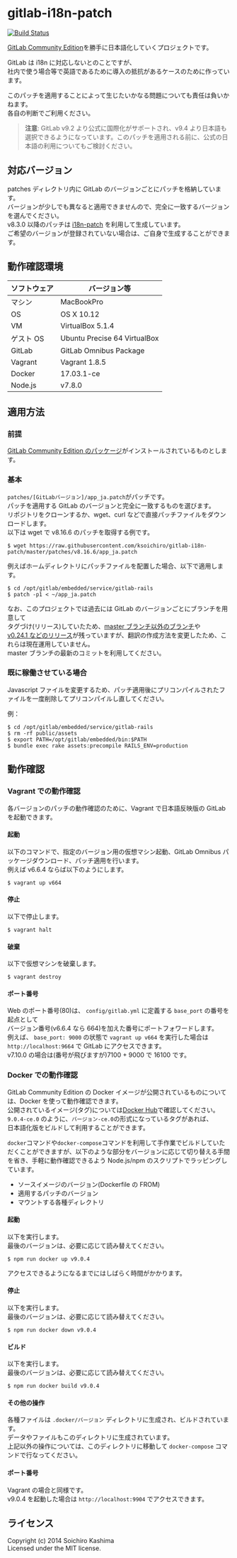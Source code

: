 # gitlab-i18n-patch

[![Build Status](https://travis-ci.org/ksoichiro/gitlab-i18n-patch.svg?branch=master)](https://travis-ci.org/ksoichiro/gitlab-i18n-patch)

[GitLab Community Edition](https://gitlab.com/gitlab-org/gitlab-ce)を勝手に日本語化していくプロジェクトです。

GitLab は i18n に対応しないとのことですが、  
社内で使う場合等で英語であるために導入の抵抗があるケースのために作っています。

このパッチを適用することによって生じたいかなる問題についても責任は負いかねます。  
各自の判断でご利用ください。

> **注意**: GitLab v9.2 より公式に国際化がサポートされ、v9.4 より日本語も選択できるようになっています。このパッチを適用される前に、公式の日本語の利用についてもご検討ください。

## 対応バージョン

patches ディレクトリ内に GitLab のバージョンごとにパッチを格納しています。  
バージョンが少しでも異なると適用できませんので、完全に一致するバージョンを選んでください。  
v8.3.0 以降のパッチは [i18n-patch](https://github.com/ksoichiro/i18n-patch) を利用して生成しています。  
ご希望のバージョンが登録されていない場合は、ご自身で生成することができます。

## 動作確認環境

| ソフトウェア | バージョン等                 |
| ------------ | ---------------------------- |
| マシン       | MacBookPro                   |
| OS           | OS X 10.12                   |
| VM           | VirtualBox 5.1.4             |
| ゲスト OS    | Ubuntu Precise 64 VirtualBox |
| GitLab       | GitLab Omnibus Package       |
| Vagrant      | Vagrant 1.8.5                |
| Docker       | 17.03.1-ce                   |
| Node.js      | v7.8.0                       |

## 適用方法

### 前提

[GitLab Community Edition のパッケージ](https://about.gitlab.com/downloads/)がインストールされているものとします。

### 基本

`patches/[GitLabバージョン]/app_ja.patch`がパッチです。  
パッチを適用する GitLab のバージョンと完全に一致するものを選びます。  
リポジトリをクローンするか、wget、curl などで直接パッチファイルをダウンロードします。  
以下は wget で v8.16.6 のパッチを取得する例です。

    $ wget https://raw.githubusercontent.com/ksoichiro/gitlab-i18n-patch/master/patches/v8.16.6/app_ja.patch

例えばホームディレクトリにパッチファイルを配置した場合、以下で適用します。

    $ cd /opt/gitlab/embedded/service/gitlab-rails
    $ patch -p1 < ~/app_ja.patch

なお、このプロジェクトでは過去には GitLab のバージョンごとにブランチを用意して  
タグづけ(リリース)していたため、[master ブランチ以外のブランチ](https://github.com/ksoichiro/gitlab-i18n-patch/branches/all)や  
[v0.24.1 などのリリース](https://github.com/ksoichiro/gitlab-i18n-patch/releases)が残っていますが、翻訳の作成方法を変更したため、これらは現在運用していません。  
master ブランチの最新のコミットを利用してください。

### 既に稼働させている場合

Javascript ファイルを変更するため、パッチ適用後にプリコンパイルされたファイルを一度削除してプリコンパイルし直してください。

例：

    $ cd /opt/gitlab/embedded/service/gitlab-rails
    $ rm -rf public/assets
    $ export PATH=/opt/gitlab/embedded/bin:$PATH
    $ bundle exec rake assets:precompile RAILS_ENV=production

## 動作確認

### Vagrant での動作確認

各バージョンのパッチの動作確認のために、Vagrant で日本語反映版の GitLab を起動できます。

#### 起動

以下のコマンドで、指定のバージョン用の仮想マシン起動、GitLab Omnibus パッケージダウンロード、パッチ適用を行います。  
例えば v6.6.4 ならば以下のようにします。

    $ vagrant up v664

#### 停止

以下で停止します。

    $ vagrant halt

#### 破棄

以下で仮想マシンを破棄します。

    $ vagrant destroy

#### ポート番号

Web のポート番号(80)は、 `config/gitlab.yml` に定義する `base_port` の番号を起点として  
バージョン番号(v6.6.4 なら 664)を加えた番号にポートフォワードします。  
例えば、 `base_port: 9000` の状態で `vagrant up v664` を実行した場合は  
`http://localhost:9664` で GitLab にアクセスできます。  
v7.10.0 の場合は(番号が飛びますが)7100 + 9000 で 16100 です。

### Docker での動作確認

GitLab Community Edition の Docker イメージが公開されているものについては、Docker を使って動作確認できます。  
公開されているイメージ(タグ)については[Docker Hub](https://hub.docker.com/r/gitlab/gitlab-ce/tags/)で確認してください。  
`9.0.4-ce.0` のように、`バージョン-ce.0`の形式になっているタグがあれば、  
日本語化版をビルドして利用することができます。

`docker`コマンドや`docker-compose`コマンドを利用して手作業でビルドしていただくことができますが、以下のような部分をバージョンに応じて切り替える手間を省き、手軽に動作確認できるよう Node.js/npm のスクリプトでラッピングしています。

- ソースイメージのバージョン(Dockerfile の FROM)
- 適用するパッチのバージョン
- マウントする各種ディレクトリ

#### 起動

以下を実行します。  
最後のバージョンは、必要に応じて読み替えてください。

    $ npm run docker up v9.0.4

アクセスできるようになるまでにはしばらく時間がかかります。

#### 停止

以下を実行します。  
最後のバージョンは、必要に応じて読み替えてください。

    $ npm run docker down v9.0.4

#### ビルド

以下を実行します。  
最後のバージョンは、必要に応じて読み替えてください。

    $ npm run docker build v9.0.4

#### その他の操作

各種ファイルは `.docker/バージョン` ディレクトリに生成され、ビルドされています。  
データやファイルもこのディレクトリに生成されています。  
上記以外の操作については、このディレクトリに移動して `docker-compose` コマンドで行なってください。

#### ポート番号

Vagrant の場合と同様です。  
v9.0.4 を起動した場合は `http://localhost:9904` でアクセスできます。

## ライセンス

Copyright (c) 2014 Soichiro Kashima  
Licensed under the MIT license.
